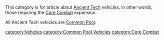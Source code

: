 This category is for article about [Ancient
Tech](Ancient_Tech.md) vehicles, in other words, those requiring
the [Core Combat](Core_Combat.md) expansion.

All Ancient Tech vehicles are [Common Pool](Common_Pool.md).

[category:Vehicles](category:Vehicles.md) [category:Common Pool
Vehicles](category:Common_Pool_Vehicles.md) [category:Core
Combat](category:Core_Combat.md)
